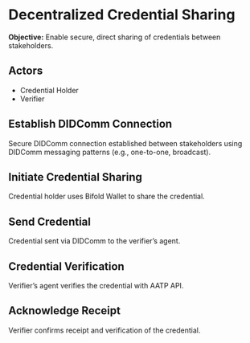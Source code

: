 
# Decentralized Credential Sharing
**Objective:** Enable secure, direct sharing of credentials between stakeholders.

## Actors
- Credential Holder
- Verifier

## Establish DIDComm Connection
Secure DIDComm connection established between stakeholders using DIDComm messaging patterns (e.g., one-to-one, broadcast).

## Initiate Credential Sharing
Credential holder uses Bifold Wallet to share the credential.

## Send Credential
Credential sent via DIDComm to the verifier’s agent.

## Credential Verification
Verifier’s agent verifies the credential with AATP API.

## Acknowledge Receipt
Verifier confirms receipt and verification of the credential.

